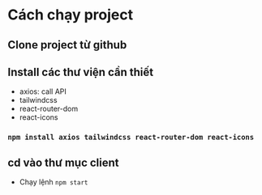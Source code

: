 # Cách chạy project 

## Clone project từ github

## Install các thư viện cần thiết

- axios: call API
- tailwindcss
- react-router-dom
- react-icons
### `npm install axios tailwindcss react-router-dom react-icons`

## cd vào thư mục client
- Chạy lệnh `npm start`